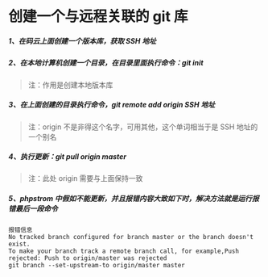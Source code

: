 # 创建一个与远程关联的 git 库

##### 1、在码云上面创建一个版本库，获取 SSH 地址

##### 2、在本地计算机创建一个目录，在目录里面执行命令：git init

> 注：作用是创建本地版本库

##### 3、在上面创建的目录执行命令，git remote add origin SSH 地址

> 注：origin 不是非得这个名字，可用其他，这个单词相当于是 SSH 地址的一个别名

##### 4、执行更新：git pull origin master

> 注：此处 origin 需要与上面保持一致

##### 5、phpstrom 中假如不能更新，并且报错内容大致如下时，解决方法就是运行报错最后一段命令

```
报错信息
No tracked branch configured for branch master or the branch doesn't exist.
To make your branch track a remote branch call, for example,Push rejected: Push to origin/master was rejected
git branch --set-upstream-to origin/master master
```
